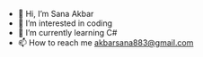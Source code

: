 - 👋 Hi, I’m Sana Akbar
- 👀 I’m interested in coding
- 🌱 I’m currently learning C#
- 📫 How to reach me akbarsana883@gmail.com

<!---
Saniikhan/Saniikhan is a ✨ special ✨ repository because its `README.md` (this file) appears on your GitHub profile.
You can click the Preview link to take a look at your changes.
--->
